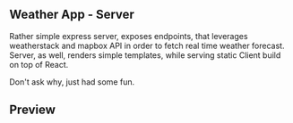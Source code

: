 ## Weather App - Server

Rather simple express server, exposes endpoints, that leverages weatherstack and mapbox API in order to fetch real time weather forecast.
Server, as well, renders simple templates, while serving static Client build on top of React.

Don't ask why, just had some fun.

## Preview
